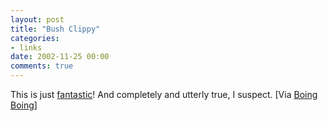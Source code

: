 ```yaml
---
layout: post
title: "Bush Clippy"
categories:
- links
date: 2002-11-25 00:00
comments: true
---
```


<p>This is just <a title="Bush and Clippy" href="http://www.cowhosting.com/upload/bushandclippy.jpeg">fantastic</a>!   And completely and utterly true, I suspect. [Via <a href="http://boingboing.net">Boing Boing</a>]</p>


